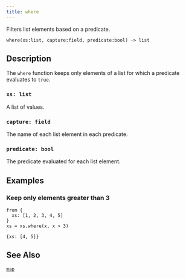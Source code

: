 ```yaml
---
title: where
---
```


Filters list elements based on a predicate.

```tql
where(xs:list, capture:field, predicate:bool) -> list
```

## Description

The `where` function keeps only elements of a list for which a predicate
evaluates to `true`.

### `xs: list`

A list of values.

### `capture: field`

The name of each list element in each predicate.

### `predicate: bool`

The predicate evaluated for each list element.

## Examples

### Keep only elements greater than 3

```tql
from {
  xs: [1, 2, 3, 4, 5]
}
xs = xs.where(x, x > 3)
```

```tql
{xs: [4, 5]}
```

## See Also

[`map`](/reference/functions/map)
